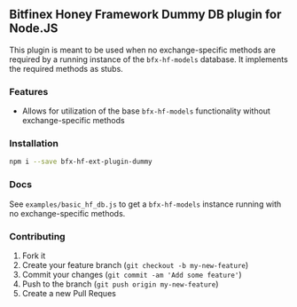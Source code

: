 ## Bitfinex Honey Framework Dummy DB plugin for Node.JS

This plugin is meant to be used when no exchange-specific methods are required by a running instance of the `bfx-hf-models` database. It implements the required methods as stubs.

### Features
* Allows for utilization of the base `bfx-hf-models` functionality without exchange-specific methods

### Installation

```bash
npm i --save bfx-hf-ext-plugin-dummy
```

### Docs

See `examples/basic_hf_db.js` to get a `bfx-hf-models` instance running with no exchange-specific methods.

### Contributing

1. Fork it
2. Create your feature branch (`git checkout -b my-new-feature`)
3. Commit your changes (`git commit -am 'Add some feature'`)
4. Push to the branch (`git push origin my-new-feature`)
5. Create a new Pull Reques